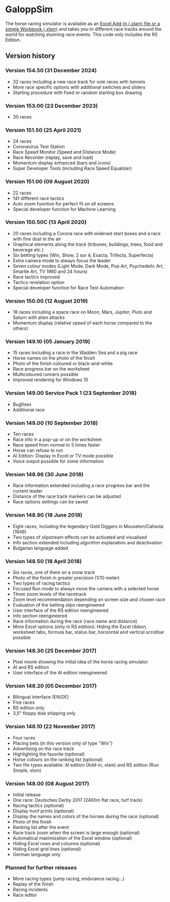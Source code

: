 # GaloppSim
The horse racing simulator is available as an [Excel Add-In (.xlam) file or a simple Workbook (.xlsm)](https://galoppsim.racing/downloads/) and takes you to different race tracks around the world for watching stunning race events. This code only includes the RS Edition.

## Version history

### Version 154.50 (31 December 2024)
* 32 races including a new race track for vole races with tunnels
* More race specific options with additional switches and sliders
* Starting procedure with fixed or random starting box drawing

### Version 153.00 (23 December 2023)
* 30 races

### Version 151.50 (25 April 2021)
* 24 races
* Coronavirus Test Station
* Race Speed Monitor (Speed and Distance Mode) 
* Race Recorder (replay, save and load)
* Momentum display enhanced (bars and icons)
* Super Developer Tools (including Race Speed Equalizer) 

### Version 151.00 (09 August 2020)
* 22 races
* 141 different race tactics
* Auto zoom function for perfect fit on all screens
* Special developer function for Machine Learning

### Version 150.50C (13 April 2020)
* 20 races including a Corona race with widened start boxes and a race with fine dust in the air
* Graphical elements along the track (tribunes, buildings, trees, food and beverage etc.)
* Six betting types (Win, Show, 2 sur 4, Exacta, Trifecta, Superfecta)
* Extra camera mode to always focus the leader
* Seven colour modes (Light Mode, Dark Mode, Pop Art, Psychedelic Art, Smartie Art, TV 1960 and 24 hours)
* Race tactics improved
* Tactics revelation option
* Special developer function for Race Test Automation

### Version 150.00 (12 August 2019)
* 18 races including a space race on Moon, Mars, Jupiter, Pluto and Saturn with alien attacks
* Momentum display (relative speed of each horse compared to the others)

### Version 149.10 (05 January 2019)
* 15 races including a race in the Wadden Sea and a pig race
* Horse names on the photo of the finish
* Photo of the finish coloured or black-and-white
* Race progress bar on the worksheet
* Multicoloured runners possible
* Improved rendering for Windows 10

### Version 149.00 Service Pack 1 (23 September 2018)
* Bugfixes
* Additional race

### Version 149.00 (10 September 2018)
* Ten races
* Race info in a pop-up or on the worksheet
* Race speed from normal to 5 times faster
* Horse can refuse to run
* AI Edition: Display in Excel or TV mode possible
* Voice output possible for some information

### Version 148.96 (30 June 2018)
* Race information extended including a race progress bar and the current leader
* Distance of the race track markers can be adjusted
* Race options settings can be saved

### Version 148.90 (18 June 2018)
* Eight races, including the legendary Gold Diggers in Mouseton/Calisota (1948)
* Two types of slipstream effects can be activated and visualised
* Info section extended including algorithm explanation and deactivation
* Bulgarian language added

### Version 148.50 (18 April 2018)
* Six races, one of them on a snow track
* Photo of the finish in greater precision (1/10 meter)
* Two types of racing tactics
* Focused Run mode to always move the camera with a selected horse
* Three zoom levels of the racetrack
* Zoom level recommendation depending on screen size and chosen race
* Evaluation of the betting slips reengineered
* User interface of the RS edition reengineered
* Info section reengineered
* Race information during the race (race name and distance)
* More Excel options (only in RS edition): Hiding the Excel ribbon, worksheet tabs, formula bar, status bar, horizontal and vertical scrollbar possible

### Version 148.30 (25 December 2017)
* Pixel movie showing the initial idea of the horse racing simulator
* AI and RS edition
* User interface of the AI edition reengineered

### Version 148.20 (05 December 2017)
* Bilingual interface (EN/DE)
* Five races
* RS edition only
* 3,5" floppy disk shipping only

### Version 148.10 (22 November 2017)
* Four races
* Placing bets (in this version only of type "Win")
* Advertising on the race track
* Highlighting the favorite (optional)
* Horse colours on the ranking list (optional)
* Two file types available: AI edition (Add-in, xlam) and RS edition (Run Simple, xlsm)

### Version 148.00 (08 August 2017)
* Initial release
* One race: Deutsches Derby 2017 (2400m flat race, turf track) 
* Racing tactics (optional)
* Display hoof prints (optional)
* Display the names and colors of the horses during the race (optional)
* Photo of the finish
* Ranking list after the event
* Race track zoom when the screen is large enough (optional)
* Automatical maximization of the Excel window (optional)
* Hiding Excel rows and columns (optional)
* Hiding Excel grid lines (optional)
* German language only

### Planned for further releases
* More racing types (jump racing, endurance racing...)
* Replay of the finish
* Racing incidents
* Race editor
